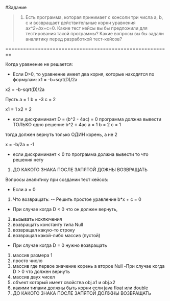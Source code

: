 #Задание

>1. Есть программа, которая принимает с консоли три числа a, b, c
и возвращает действительные корни уравнения a*x^2+b*x+c=0.
Какие тест кейсы вы бы предложили для тестирования такой программы?
Какие вопросы вы бы задали аналитику перед разработкой тест-кейсов?

========================================================

Когда уравнение не решается:

- Если D>0, то уравнение имеет два корня, которые находятся по формулам:
x1 = -b+sqrt(D)/2a

x2 = -b-sqrt(D)/2a

Пусть 
a = 1
b = -3
c = 2

x1 = 1
x2 = 2

- если дискриминант D = (b^2 - 4ac) = 0 программа должна вывести  ТОЛЬКО одно решение
b^2 = 4ac
a = 1 b = 2 c = 1

тогда должен вернуть только ОДИН корень, а не 2

x = -b/2a = -1


- если дискриминант < 0 то программа должна вывести то что решения нету
1) ДО КАКОГО ЗНАКА ПОСЛЕ ЗАПЯТОЙ ДОЖНЫ ВОЗВРАЩАТЬ

Вопросы аналитику при создании тест кейсов:

- Если a = 0
1) Что возвращать:
-- Решить простое уравление b*x + c = 0

- При случае когда D < 0 что он должен вернуть,
1) вызывать исключения
2) возвращать константу типа Null
3) возвращал какую-то строку
4) возвращал какой-либо массив (пустой)
- При случае когда D = 0 нужно возвращать
1) массив размера 1
2) просто число
3) массив где первое значение корень а второе  Null
-При случае когда D > 0 что должен вернуть
1) массив двух чисел
2) объект который имеет свойства obj.x1 и obj.x2
3) какими типами должны быть корни если java float или double
4) ДО КАКОГО ЗНАКА ПОСЛЕ ЗАПЯТОЙ ДОЛЖНЫ ВОЗВРАЩАТЬ

